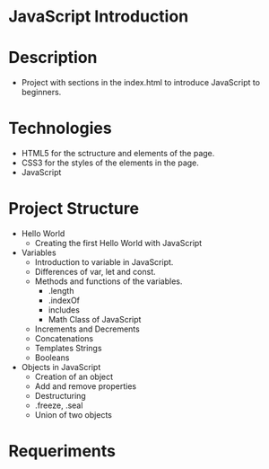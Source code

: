 # JavaScript Introduction

# Description
- Project with sections in the index.html to introduce JavaScript to beginners.

# Technologies 
- HTML5 for the sctructure and elements of the page.
- CSS3 for the styles of the elements in the page.
- JavaScript

# Project Structure
- Hello World
    - Creating the first Hello World with JavaScript
- Variables
    - Introduction to variable in JavaScript.
    - Differences of var, let and const.
    - Methods and functions of the variables.
        - .length
        - .indexOf
        - includes
        - Math Class of JavaScript
     - Increments and Decrements
     - Concatenations
     - Templates Strings
     - Booleans
- Objects in JavaScript
    - Creation of an object
    - Add and remove properties
    - Destructuring
    - .freeze, .seal
    - Union of two objects
    
# Requeriments
